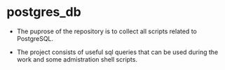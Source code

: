 # postgres_db

* The puprose of the repository is to collect all scripts related to PostgreSQL.


* The project consists of useful sql queries that can be used during the work and some admistration shell scripts. 
